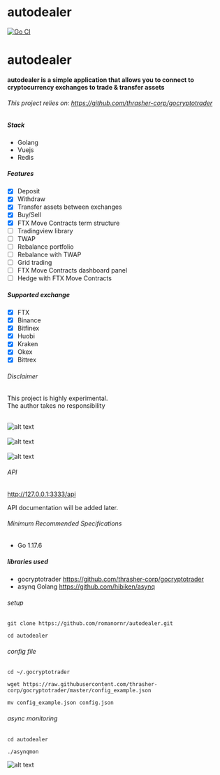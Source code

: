 # autodealer

[![Go CI](https://github.com/romanornr/autodealer/actions/workflows/go.yml/badge.svg)](https://github.com/romanornr/autodealer/actions/workflows/go.yml)


# autodealer 
#### autodealer is a simple application that allows you to connect to cryptocurrency exchanges to trade & transfer assets
###### This project relies on: https://github.com/thrasher-corp/gocryptotrader

##### Stack
- Golang
- Vuejs
- Redis

##### Features
- [x] Deposit
- [x] Withdraw
- [x] Transfer assets between exchanges
- [x] Buy/Sell
- [x] FTX Move Contracts term structure
- [ ] Tradingview library
- [ ] TWAP
- [ ] Rebalance portfolio
- [ ] Rebalance with TWAP
- [ ] Grid trading
- [ ] FTX Move Contracts dashboard panel
- [ ] Hedge with FTX Move Contracts

##### Supported exchange
- [x] FTX
- [x] Binance
- [x] Bitfinex
- [x] Huobi
- [x] Kraken
- [x] Okex
- [x] Bittrex

###### Disclaimer
This project is highly experimental. <br>
The author takes no responsibility
<br><br>

![alt text](https://raw.githubusercontent.com/romanornr/autodealer/main/screenshots/1.png)
<br><br>
![alt text](https://raw.githubusercontent.com/romanornr/autodealer/main/screenshots/2.png)
<br><br>
![alt text](https://raw.githubusercontent.com/romanornr/autodealer/main/screenshots/3.png)


###### API

http://127.0.0.1:3333/api

API documentation will be added later.


###### Minimum Recommended Specifications
- Go 1.17.6

##### libraries used
- gocryptotrader https://github.com/thrasher-corp/gocryptotrader
- asynq Golang https://github.com/hibiken/asynq

###### setup
``git clone https://github.com/romanornr/autodealer.git``

``cd autodealer``

###### config file
``cd ~/.gocryptotrader``

``wget https://raw.githubusercontent.com/thrasher-corp/gocryptotrader/master/config_example.json``

``mv config_example.json config.json``


###### async monitoring
``cd autodealer``

``./asynqmon``

![alt text](https://raw.githubusercontent.com/romanornr/autodealer/main/screenshots/4.png)